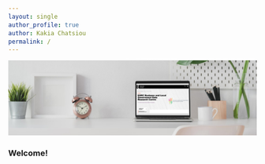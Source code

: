 ```yaml
---
layout: single
author_profile: true
author: Kakia Chatsiou
permalink: /
---
```


<img src="assets/images/LinkedIn Header - Clean Work Place .png" width="1000">

### Welcome! 

<div w3-include-html="./includes/home.md"></div>

